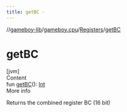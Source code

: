 ```yaml
---
title: getBC -
---
```

//[gameboy-lib](../../index.md)/[gameboy.cpu](../index.md)/[Registers](index.md)/[getBC](get-b-c.md)



# getBC  
[jvm]  
Content  
fun [getBC](get-b-c.md)(): [Int](https://kotlinlang.org/api/latest/jvm/stdlib/kotlin/-int/index.html)  
More info  


Returns the combined register BC (16 bit)

  



